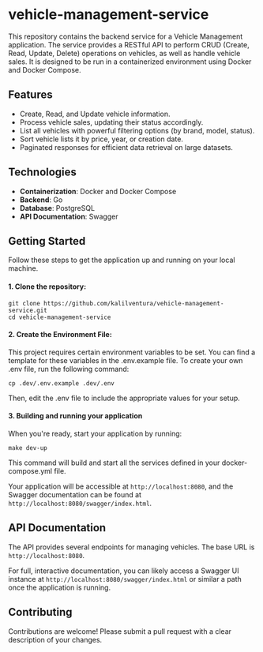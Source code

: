 # vehicle-management-service

This repository contains the backend service for a Vehicle Management application.
The service provides a RESTful API to perform CRUD (Create, Read, Update, Delete) operations on vehicles,
as well as handle vehicle sales.
It is designed to be run in a containerized environment using Docker and Docker Compose.

## Features

- Create, Read, and Update vehicle information.
- Process vehicle sales, updating their status accordingly.
- List all vehicles with powerful filtering options (by brand, model, status).
- Sort vehicle lists it by price, year, or creation date.
- Paginated responses for efficient data retrieval on large datasets.

## Technologies

- **Containerization**: Docker and Docker Compose
- **Backend**: Go
- **Database**: PostgreSQL
- **API Documentation**: Swagger

## Getting Started

Follow these steps to get the application up and running on your local machine.

#### 1. Clone the repository:

```shell
git clone https://github.com/kalilventura/vehicle-management-service.git
cd vehicle-management-service
```

#### 2. Create the Environment File:

This project requires certain environment variables to be set.
You can find a template for these variables in the .env.example file.
To create your own .env file, run the following command:

```shell
cp .dev/.env.example .dev/.env
```

Then, edit the .env file to include the appropriate values for your setup.

#### 3. Building and running your application

When you're ready, start your application by running:

```shell
make dev-up
```

This command will build and start all the services defined in your docker-compose.yml file.

Your application will be accessible at `http://localhost:8080`, and the Swagger
documentation can be found at `http://localhost:8080/swagger/index.html`.

## API Documentation

The API provides several endpoints for managing vehicles. The base URL is `http://localhost:8080`.

For full, interactive documentation, you can likely access a Swagger UI instance at
`http://localhost:8080/swagger/index.html` or similar a path once the application is running.

## Contributing

Contributions are welcome! Please submit a pull request with a clear description of your changes.
